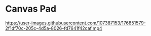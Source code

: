 # Canvas Pad


https://user-images.githubusercontent.com/107387153/176851579-2f1df70c-205c-4d5a-8026-fd7641f42caf.mp4

